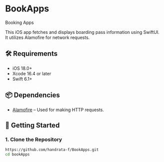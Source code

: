 # BookApps
Booking Apps

This iOS app fetches and displays boarding pass information using SwiftUI. It utilizes Alamofire for network requests.

## 🛠 Requirements

- iOS 18.0+
- Xcode 16.4 or later
- Swift 6.1+

## 📦 Dependencies

- [Alamofire](https://github.com/Alamofire/Alamofire) – Used for making HTTP requests.

## 🧪 Getting Started

### 1. Clone the Repository

```bash
https://github.com/handrata-f/BookApps.git
cd bookApps
